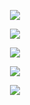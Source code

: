 <p align="center">
  <img src="https://files.catbox.moe/huj840.png" />
</p>
<p align="center">
  <img src="https://files.catbox.moe/2oj508.png" />
</p>
<p align="center">
  <img src="https://files.catbox.moe/wo9081.png" />
</p>
<p align="center">
  <img src="https://files.catbox.moe/0vyzgs.png" />
</p>
<p align="center">
  <img src="https://files.catbox.moe/h8eyhv.png" />
</p>
